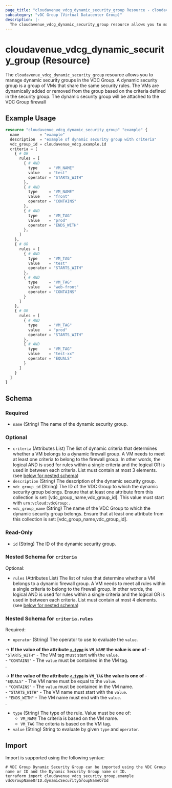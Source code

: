 ```yaml
---
page_title: "cloudavenue_vdcg_dynamic_security_group Resource - cloudavenue"
subcategory: "vDC Group (Virtual Datacenter Group)"
description: |-
  The cloudavenue_vdcg_dynamic_security_group resource allows you to manage dynamic security groups in the VDC Group. A dynamic security group is a group of VMs that share the same security rules. The VMs are dynamically added or removed from the group based on the criteria defined in the security group. The dynamic security group will be attached to the VDC Group firewall
---
```


# cloudavenue_vdcg_dynamic_security_group (Resource)

The `cloudavenue_vdcg_dynamic_security_group` resource allows you to manage dynamic security groups in the VDC Group. A dynamic security group is a group of VMs that share the same security rules. The VMs are dynamically added or removed from the group based on the criteria defined in the security group. The dynamic security group will be attached to the VDC Group firewall
 
## Example Usage

```terraform
resource "cloudavenue_vdcg_dynamic_security_group" "example" {
  name         = "example"
  description  = "example of dynamic security group with criteria"
  vdc_group_id = cloudavenue_vdcg.example.id
  criteria = [
    { # OR
      rules = [
        { # AND
          type     = "VM_NAME"
          value    = "test"
          operator = "STARTS_WITH"
        },
        { # AND
          type     = "VM_NAME"
          value    = "front"
          operator = "CONTAINS"
        },
        { # AND
          type     = "VM_TAG"
          value    = "prod"
          operator = "ENDS_WITH"
        },
      ]
    },
    { # OR
      rules = [
        { # AND
          type     = "VM_TAG"
          value    = "test"
          operator = "STARTS_WITH"
        },
        { # AND
          type     = "VM_TAG"
          value    = "web-front"
          operator = "CONTAINS"
        }
      ]
    },
    { # OR
      rules = [
        { # AND
          type     = "VM_TAG"
          value    = "prod"
          operator = "STARTS_WITH"
        },
        { # AND
          type     = "VM_TAG"
          value    = "test-xx"
          operator = "EQUALS"
        }
      ]
    }
  ]
}
```

<!-- schema generated by tfplugindocs -->
## Schema

### Required

- `name` (String) The name of the dynamic security group.

### Optional

- `criteria` (Attributes List) The list of dynamic criteria that determines whether a VM belongs to a dynamic firewall group. A VM needs to meet at least one criteria to belong to the firewall group. In other words, the logical AND is used for rules within a single criteria and the logical OR is used in between each criteria. List must contain at most 3 elements. (see [below for nested schema](#nestedatt--criteria))
- `description` (String) The description of the dynamic security group.
- `vdc_group_id` (String) The ID of the VDC Group to which the dynamic security group belongs. Ensure that at least one attribute from this collection is set: [vdc_group_name,vdc_group_id]. This value must start with `urn:vcloud:vdcGroup:`.
- `vdc_group_name` (String) The name of the VDC Group to which the dynamic security group belongs. Ensure that at least one attribute from this collection is set: [vdc_group_name,vdc_group_id].

### Read-Only

- `id` (String) The ID of the dynamic security group.

<a id="nestedatt--criteria"></a>
### Nested Schema for `criteria`

Optional:

- `rules` (Attributes List) The list of rules that determine whether a VM belongs to a dynamic firewall group. A VM needs to meet all rules within a single criteria to belong to the firewall group. In other words, the logical AND is used for rules within a single criteria and the logical OR is used in between each criteria. List must contain at most 4 elements. (see [below for nested schema](#nestedatt--criteria--rules))

<a id="nestedatt--criteria--rules"></a>
### Nested Schema for `criteria.rules`

Required:

- `operator` (String) The operator to use to evaluate the `value`. 

-> **If the value of the attribute [`<.type`](#<.type) is `VM_NAME` the value is one of** - `"STARTS_WITH"` - The VM tag must start with the `value`.<br>- `"CONTAINS"` - The `value` must be contained in the VM tag.<br>. 

-> **If the value of the attribute [`<.type`](#<.type) is `VM_TAG` the value is one of** - `"EQUALS"` - The VM name must be equal to the `value`.<br>- `"CONTAINS"` - The `value` must be contained in the VM name.<br>- `"STARTS_WITH"` - The VM name must start with the `value`.<br>- `"ENDS_WITH"` - The VM name must end with the `value`.<br>.
- `type` (String) The type of the rule. Value must be one of: 
  - `VM_NAME` The criteria is based on the VM name.
  - `VM_TAG` The criteria is based on the VM tag.
- `value` (String) String to evaluate by given `type` and `operator`.

## Import

Import is supported using the following syntax:
```shell
# VDC Group Dynamic Security Group can be imported using the VDC Group name or ID and the Dynamic Security Group name or ID.
terraform import cloudavenue_vdcg_security_group.example vdcGroupNameOrID.dynamicSecurityGroupNameOrId
```
